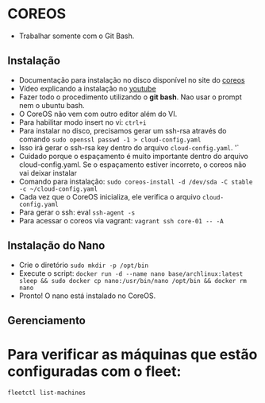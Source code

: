 # COREOS
* Trabalhar somente com o Git Bash. 

## Instalação
* Documentação para instalação no disco disponível no site do [coreos](https://coreos.com/os/docs/latest/installing-to-disk.html)
* Vídeo explicando a instalação no [youtube](https://www.youtube.com/watch?v=yiWa0KFJDfI&t=190s)
* Fazer todo o procedimento utilizando o **git bash**. Nao usar o prompt nem o ubuntu bash. 
* O CoreOS não vem com outro editor além do VI. 
* Para habilitar modo insert no vi: `ctrl+i`
* Para instalar no disco, precisamos gerar um ssh-rsa através do comando `sudo openssl passwd -1 > cloud-config.yaml`
* Isso irá gerar o ssh-rsa key dentro do arquivo `cloud-config.yaml`. '`
* Cuidado porque o espaçamento é muito importante dentro do arquivo cloud-config.yaml. Se o espaçamento estiver incorreto, o coreos não vai deixar instalar
* Comando para instalação: `sudo coreos-install -d /dev/sda -C stable -c ~/cloud-config.yaml`
* Cada vez que o CoreOS inicializa, ele verifica o arquivo `cloud-config.yaml`
* Para gerar o ssh: eval `ssh-agent -s`
* Para acessar o coreos via vagrant: `vagrant ssh core-01 -- -A`

## Instalação do Nano
* Crie o diretório `sudo mkdir -p /opt/bin`
* Execute o script: `docker run -d --name nano base/archlinux:latest sleep && sudo docker cp nano:/usr/bin/nano /opt/bin && docker rm nano`
* Pronto! O nano está instalado no CoreOS. 

## Gerenciamento
# Para verificar as máquinas que estão configuradas com o fleet:
`fleetctl list-machines`



 



